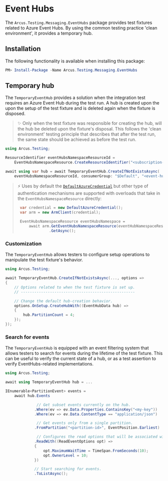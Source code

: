 # Event Hubs
The `Arcus.Testing.Messaging.EventHubs` package provides test fixtures related to Azure Event Hubs. By using the common testing practice 'clean environment', it provides a temporary hub.

## Installation
The following functionality is available when installing this package:

```powershell
PM> Install-Package -Name Arcus.Testing.Messaging.EventHubs
```

## Temporary hub
The `TemporaryEventHub` provides a solution when the integration test requires an Azure Event Hub during the test run. A hub is created upon the upon the setup of the test fixture and is deleted again when the fixture is disposed.

> ✨ Only when the test fixture was responsible for creating the hub, will the hub be deleted upon the fixture's disposal. This follows the 'clean environment' testing principle that describes that after the test run, the same state should be achieved as before the test run.

```csharp
using Arcus.Testing;

ResourceIdentifier eventHubsNamespaceResourceId =
    EventHubsNamespaceResource.CreateResourceIdentifier("<subscription-id", "<resource-group>", "<namespace-name>");

await using var hub = await TemporaryEventHub.CreateIfNotExistsAsync(
    eventHubsNamespaceResourceId, consumerGroup: "$Default", "<event-hub-name>", logger);
```

> ⚡ Uses by default the [`DefaultAzureCredential`](https://learn.microsoft.com/en-us/dotnet/api/azure.identity.defaultazurecredential) but other type of authentication mechanisms are supported with overloads that take in the `EventHubsNamespaceResource` directly:
> ```csharp
>  var credential = new DefaultAzureCredential();
>  var arm = new ArmClient(credential);
>  
>  EventHubsNamespaceResource eventHubsNamespace =
>      await arm.GetEventHubsNamespaceResource(eventHubNamespaceResourceId)
>               .GetAsync();
> ```

### Customization
The `TemporaryEventHub` allows testers to configure setup operations to manipulate the test fixture's behavior.

```csharp
using Arcus.Testing;

await TemporaryEventHub.CreateIfNotExistsAsync(..., options =>
{
    // Options related to when the test fixture is set up.
    // ---------------------------------------------------

    // Change the default hub-creation behavior.
    options.OnSetup.CreateHubWith((EventHubData hub) =>
    {
        hub.PartitionCount = 4;
    });
});
```

### Search for events
The `TemporaryEventHub` is equipped with an event filtering system that allows testers to search for events during the lifetime of the test fixture. This can be useful to verify the current state of a hub, or as a test assertion to verify EventHubs-related implementations.

```csharp
using Arcus.Testing;

await using TemporaryEventHub hub = ...

IEnumerable<PartitionEvent> events =
    await hub.Events

              // Get subset events currently on the hub.
             .Where(ev => ev.Data.Properties.ContainsKey("<my-key"))
             .Where(ev => ev.Data.ContentType == "application/json")

              // Get events only from a single partition.
             .FromPartition("<partition-id>", EventPosition.Earliest)

              // Configures the read options that will be associated with the search operation.
             .ReadWith((ReadEventOptions opt) =>
             {
                 opt.MaximumWaitTime = TimeSpan.FromSeconds(10);
                 opt.OwnerLevel = 10;
             })

             // Start searching for events.
             .ToListAsync();
```
